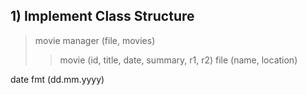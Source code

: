 ## 1) Implement Class Structure
> movie manager (file, movies)
>> movie (id, title, date, summary, r1, r2)
>> file (name, location)

date fmt (dd.mm.yyyy)
